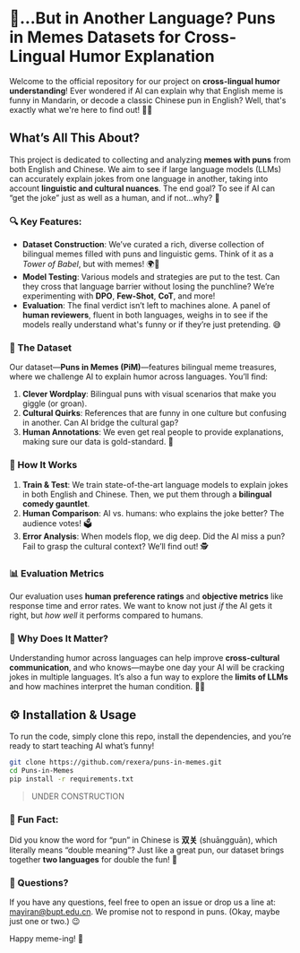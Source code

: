 # 🤔…But in Another Language? Puns in Memes Datasets for Cross-Lingual Humor Explanation

Welcome to the official repository for our project on **cross-lingual humor understanding**! Ever wondered if AI can explain why that English meme is funny in Mandarin, or decode a classic Chinese pun in English? Well, that's exactly what we're here to find out! 🧠💡

## What’s All This About?

This project is dedicated to collecting and analyzing **memes with puns** from both English and Chinese. We aim to see if large language models (LLMs) can accurately explain jokes from one language in another, taking into account **linguistic and cultural nuances**. The end goal? To see if AI can “get the joke” just as well as a human, and if not…why? 🤷

### 🔍 Key Features:

- **Dataset Construction**: We’ve curated a rich, diverse collection of bilingual memes filled with puns and linguistic gems. Think of it as a *Tower of Babel*, but with memes! 🌍🎨
- **Model Testing**: Various models and strategies are put to the test. Can they cross that language barrier without losing the punchline? We’re experimenting with **DPO**, **Few-Shot**, **CoT**, and more!
- **Evaluation**: The final verdict isn’t left to machines alone. A panel of **human reviewers**, fluent in both languages, weighs in to see if the models really understand what's funny or if they’re just pretending. 😅

### 📂 The Dataset

Our dataset—**Puns in Memes (PiM)**—features bilingual meme treasures, where we challenge AI to explain humor across languages. You’ll find:

1. **Clever Wordplay**: Bilingual puns with visual scenarios that make you giggle (or groan).
2. **Cultural Quirks**: References that are funny in one culture but confusing in another. Can AI bridge the cultural gap?
3. **Human Annotations**: We even get real people to provide explanations, making sure our data is gold-standard. 🌟

### 🚀 How It Works

1. **Train & Test**: We train state-of-the-art language models to explain jokes in both English and Chinese. Then, we put them through a **bilingual comedy gauntlet**.
2. **Human Comparison**: AI vs. humans: who explains the joke better? The audience votes! 🗳️
3. **Error Analysis**: When models flop, we dig deep. Did the AI miss a pun? Fail to grasp the cultural context? We’ll find out! 🕵️

### 📊 Evaluation Metrics

Our evaluation uses **human preference ratings** and **objective metrics** like response time and error rates. We want to know not just *if* the AI gets it right, but *how well* it performs compared to humans.

### 🤯 Why Does It Matter?

Understanding humor across languages can help improve **cross-cultural communication**, and who knows—maybe one day your AI will be cracking jokes in multiple languages. It’s also a fun way to explore the **limits of LLMs** and how machines interpret the human condition. 🤖😂

## ⚙️ Installation & Usage

To run the code, simply clone this repo, install the dependencies, and you’re ready to start teaching AI what’s funny!

```bash
git clone https://github.com/rexera/puns-in-memes.git
cd Puns-in-Memes
pip install -r requirements.txt
```

> UNDER CONSTRUCTION

### 🤹 Fun Fact:

Did you know the word for “pun” in Chinese is **双关** (shuāngguān), which literally means “double meaning”? Just like a great pun, our dataset brings together **two languages** for double the fun! 🧩

### 🤔 Questions?

If you have any questions, feel free to open an issue or drop us a line at: mayiran@bupt.edu.cn. 
We promise not to respond in puns. (Okay, maybe just one or two.) 😉

Happy meme-ing! 🎉

